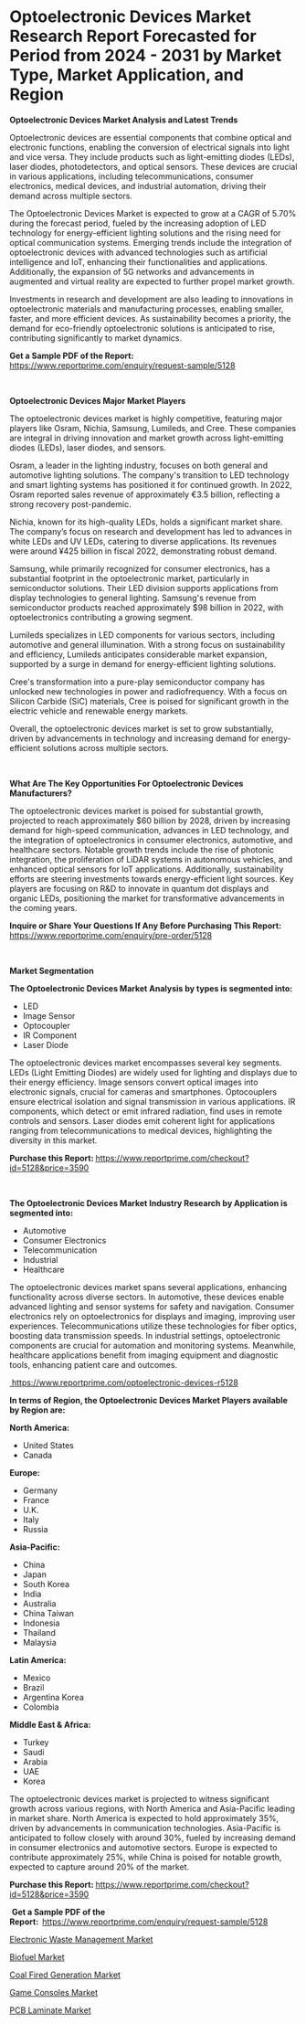 <p><h1>Optoelectronic Devices Market Research Report Forecasted for Period from 2024 -  2031 by Market Type, Market Application, and Region</h1></p><p><strong>Optoelectronic Devices Market Analysis and Latest Trends</strong></p>
<p><p>Optoelectronic devices are essential components that combine optical and electronic functions, enabling the conversion of electrical signals into light and vice versa. They include products such as light-emitting diodes (LEDs), laser diodes, photodetectors, and optical sensors. These devices are crucial in various applications, including telecommunications, consumer electronics, medical devices, and industrial automation, driving their demand across multiple sectors.</p><p>The Optoelectronic Devices Market is expected to grow at a CAGR of 5.70% during the forecast period, fueled by the increasing adoption of LED technology for energy-efficient lighting solutions and the rising need for optical communication systems. Emerging trends include the integration of optoelectronic devices with advanced technologies such as artificial intelligence and IoT, enhancing their functionalities and applications. Additionally, the expansion of 5G networks and advancements in augmented and virtual reality are expected to further propel market growth.</p><p>Investments in research and development are also leading to innovations in optoelectronic materials and manufacturing processes, enabling smaller, faster, and more efficient devices. As sustainability becomes a priority, the demand for eco-friendly optoelectronic solutions is anticipated to rise, contributing significantly to market dynamics.</p></p>
<p><strong>Get a Sample PDF of the Report:&nbsp;</strong> <a href="https://www.reportprime.com/enquiry/request-sample/5128?utm_campaign=1117&utm_medium=2&utm_source=Github&utm_content=ia&utm_term=15112024&utm_id=optoelectronic-devices">https://www.reportprime.com/enquiry/request-sample/5128</a></p>
<p>&nbsp;</p>
<p><strong>Optoelectronic Devices Major Market Players</strong></p>
<p><p>The optoelectronic devices market is highly competitive, featuring major players like Osram, Nichia, Samsung, Lumileds, and Cree. These companies are integral in driving innovation and market growth across light-emitting diodes (LEDs), laser diodes, and sensors.</p><p>Osram, a leader in the lighting industry, focuses on both general and automotive lighting solutions. The company's transition to LED technology and smart lighting systems has positioned it for continued growth. In 2022, Osram reported sales revenue of approximately €3.5 billion, reflecting a strong recovery post-pandemic.</p><p>Nichia, known for its high-quality LEDs, holds a significant market share. The company’s focus on research and development has led to advances in white LEDs and UV LEDs, catering to diverse applications. Its revenues were around ¥425 billion in fiscal 2022, demonstrating robust demand.</p><p>Samsung, while primarily recognized for consumer electronics, has a substantial footprint in the optoelectronic market, particularly in semiconductor solutions. Their LED division supports applications from display technologies to general lighting. Samsung's revenue from semiconductor products reached approximately $98 billion in 2022, with optoelectronics contributing a growing segment.</p><p>Lumileds specializes in LED components for various sectors, including automotive and general illumination. With a strong focus on sustainability and efficiency, Lumileds anticipates considerable market expansion, supported by a surge in demand for energy-efficient lighting solutions.</p><p>Cree's transformation into a pure-play semiconductor company has unlocked new technologies in power and radiofrequency. With a focus on Silicon Carbide (SiC) materials, Cree is poised for significant growth in the electric vehicle and renewable energy markets.</p><p>Overall, the optoelectronic devices market is set to grow substantially, driven by advancements in technology and increasing demand for energy-efficient solutions across multiple sectors.</p></p>
<p>&nbsp;</p>
<p><strong>What Are The Key Opportunities For Optoelectronic Devices Manufacturers?</strong></p>
<p><p>The optoelectronic devices market is poised for substantial growth, projected to reach approximately $60 billion by 2028, driven by increasing demand for high-speed communication, advances in LED technology, and the integration of optoelectronics in consumer electronics, automotive, and healthcare sectors. Notable growth trends include the rise of photonic integration, the proliferation of LiDAR systems in autonomous vehicles, and enhanced optical sensors for IoT applications. Additionally, sustainability efforts are steering investments towards energy-efficient light sources. Key players are focusing on R&D to innovate in quantum dot displays and organic LEDs, positioning the market for transformative advancements in the coming years.</p></p>
<p><strong>Inquire or Share Your Questions If Any Before Purchasing This Report:</strong> <a href="https://www.reportprime.com/enquiry/pre-order/5128?utm_campaign=1117&utm_medium=2&utm_source=Github&utm_content=ia&utm_term=15112024&utm_id=optoelectronic-devices">https://www.reportprime.com/enquiry/pre-order/5128</a></p>
<p>&nbsp;</p>
<p><strong>Market Segmentation</strong></p>
<p><strong>The Optoelectronic Devices Market Analysis by types is segmented into:</strong></p>
<p><ul><li>LED</li><li>Image Sensor</li><li>Optocoupler</li><li>IR Component</li><li>Laser Diode</li></ul></p>
<p><p>The optoelectronic devices market encompasses several key segments. LEDs (Light Emitting Diodes) are widely used for lighting and displays due to their energy efficiency. Image sensors convert optical images into electronic signals, crucial for cameras and smartphones. Optocouplers ensure electrical isolation and signal transmission in various applications. IR components, which detect or emit infrared radiation, find uses in remote controls and sensors. Laser diodes emit coherent light for applications ranging from telecommunications to medical devices, highlighting the diversity in this market.</p></p>
<p><strong>Purchase this Report:&nbsp;</strong><a href="https://www.reportprime.com/checkout?id=5128&price=3590&utm_campaign=1117&utm_medium=2&utm_source=Github&utm_content=ia&utm_term=15112024&utm_id=optoelectronic-devices">https://www.reportprime.com/checkout?id=5128&price=3590</a></p>
<p>&nbsp;</p>
<p><strong>The Optoelectronic Devices Market Industry Research by Application is segmented into:</strong></p>
<p><ul><li>Automotive</li><li>Consumer Electronics</li><li>Telecommunication</li><li>Industrial</li><li>Healthcare</li></ul></p>
<p><p>The optoelectronic devices market spans several applications, enhancing functionality across diverse sectors. In automotive, these devices enable advanced lighting and sensor systems for safety and navigation. Consumer electronics rely on optoelectronics for displays and imaging, improving user experiences. Telecommunications utilize these technologies for fiber optics, boosting data transmission speeds. In industrial settings, optoelectronic components are crucial for automation and monitoring systems. Meanwhile, healthcare applications benefit from imaging equipment and diagnostic tools, enhancing patient care and outcomes.</p></p>
<p><a href="https://www.reportprime.com/optoelectronic-devices-r5128?utm_campaign=1117&utm_medium=2&utm_source=Github&utm_content=ia&utm_term=15112024&utm_id=optoelectronic-devices">&nbsp;https://www.reportprime.com/optoelectronic-devices-r5128</a></p>
<p><strong>In terms of Region, the Optoelectronic Devices Market Players available by Region are:</strong></p>
<p>
    <p> <strong> North America: </strong>
        <ul>
            <li>United States</li>
            <li>Canada</li>
        </ul>
        </p> 
    <p> <strong> Europe: </strong>
        <ul>
            <li>Germany</li>
            <li>France</li>
            <li>U.K.</li>
            <li>Italy</li>
            <li>Russia</li>
        </ul>
        </p> 
    <p> <strong> Asia-Pacific: </strong>
        <ul>
            <li>China</li>
            <li>Japan</li>
            <li>South Korea</li>
            <li>India</li>
            <li>Australia</li>
            <li>China Taiwan</li>
            <li>Indonesia</li>
            <li>Thailand</li>
            <li>Malaysia</li>
        </ul>
        </p> 
    <p> <strong> Latin America: </strong>
        <ul>
            <li>Mexico</li>
            <li>Brazil</li>
            <li>Argentina Korea</li>
            <li>Colombia</li>
        </ul>
        </p> 
    <p> <strong> Middle East & Africa: </strong>
        <ul>
            <li>Turkey</li>
            <li>Saudi</li>
            <li>Arabia</li>
            <li>UAE</li>
            <li>Korea</li>
        </ul>
    </p>
    </p>
<p><p>The optoelectronic devices market is projected to witness significant growth across various regions, with North America and Asia-Pacific leading in market share. North America is expected to hold approximately 35%, driven by advancements in communication technologies. Asia-Pacific is anticipated to follow closely with around 30%, fueled by increasing demand in consumer electronics and automotive sectors. Europe is expected to contribute approximately 25%, while China is poised for notable growth, expected to capture around 20% of the market.</p></p>
<p><strong>Purchase this Report: </strong><a href="https://www.reportprime.com/checkout?id=5128&price=3590&utm_campaign=1117&utm_medium=2&utm_source=Github&utm_content=ia&utm_term=15112024&utm_id=optoelectronic-devices">https://www.reportprime.com/checkout?id=5128&price=3590</a></p>
<p>&nbsp;<strong>Get a Sample PDF of the Report:&nbsp;&nbsp;</strong><a href="https://www.reportprime.com/enquiry/request-sample/5128?utm_campaign=1117&utm_medium=2&utm_source=Github&utm_content=ia&utm_term=15112024&utm_id=optoelectronic-devices">https://www.reportprime.com/enquiry/request-sample/5128</a></p>
<p><strong></strong></p>
<p><p><a href="https://issuu.com/reportprime-2/docs/electronic-waste-management-market-_f29878ef75e936?utm_campaign=1117&utm_medium=2&utm_source=Github&utm_content=ia&utm_term=15112024&utm_id=optoelectronic-devices">Electronic Waste Management Market</a></p><p><a href="https://www.linkedin.com/pulse/insights-biofuel-market-players-size-geographical-regions-48srf?utm_campaign=1117&utm_medium=2&utm_source=Github&utm_content=ia&utm_term=15112024&utm_id=optoelectronic-devices">Biofuel Market</a></p><p><a href="https://issuu.com/reportprime-2/docs/coal-fired-generation-market-size-2_822229f2e53436?utm_campaign=1117&utm_medium=2&utm_source=Github&utm_content=ia&utm_term=15112024&utm_id=optoelectronic-devices">Coal Fired Generation Market</a></p><p><a href="https://www.linkedin.com/pulse/game-consoles-market-segmentation-in-depth-analysis-household-usecommercial-zrr2e?utm_campaign=1117&utm_medium=2&utm_source=Github&utm_content=ia&utm_term=15112024&utm_id=optoelectronic-devices">Game Consoles Market</a></p><p><a href="https://www.linkedin.com/pulse/key-drivers-pcb-laminate-market-trends-future-outlook-2024-2031-jerne?utm_campaign=1117&utm_medium=2&utm_source=Github&utm_content=ia&utm_term=15112024&utm_id=optoelectronic-devices">PCB Laminate Market</a></p></p>